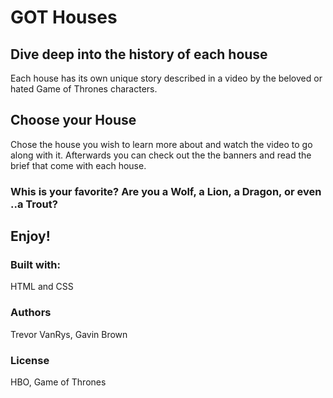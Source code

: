 # GOT Houses
## Dive deep into the history of each house
Each house has its own unique story described in a video by the beloved or hated Game of Thrones characters.

## Choose your House
Chose the house you wish to learn more about and watch the video to go along with it. 
Afterwards you can check out the the banners and read the brief that come with each house.
### Whis is your favorite? Are you a Wolf, a Lion, a Dragon, or even ..a Trout? 

## Enjoy!

### Built with:
HTML and CSS

### Authors
Trevor VanRys, Gavin Brown

### License
HBO, Game of Thrones
